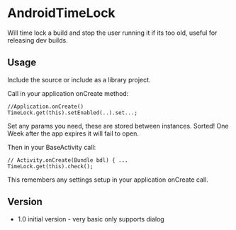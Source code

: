 AndroidTimeLock
===============

Will time lock a build and stop the user running it if its too old, useful for releasing dev builds.

## Usage ##
Include the source or include as a library project.

Call in your application onCreate method:

    //Application.onCreate()
    TimeLock.get(this).setEnabled(..).set...;

Set any params you need, these are stored between instances. 
Sorted! One Week after the app expires it will fail to open.

Then in your BaseActivity call:

    // Activity.onCreate(Bundle bdl) { ...
    TimeLock.get(this).check();
    
This remembers any settings setup in your application onCreate call.

## Version ##
- 1.0 initial version - very basic only supports dialog
